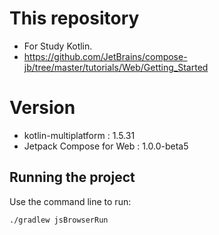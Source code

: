 # This repository
- For Study Kotlin.
- https://github.com/JetBrains/compose-jb/tree/master/tutorials/Web/Getting_Started

# Version
- kotlin-multiplatform : 1.5.31
- Jetpack Compose for Web : 1.0.0-beta5

## Running the project

Use the command line to run:

```shell
./gradlew jsBrowserRun
```